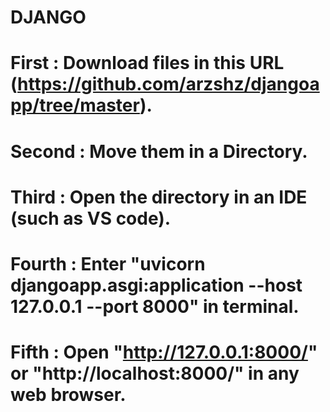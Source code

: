 # DJANGO
# First : Download files in this URL (https://github.com/arzshz/djangoapp/tree/master).
# Second : Move them in a Directory.
# Third : Open the directory in an IDE (such as VS code).
# Fourth : Enter "uvicorn djangoapp.asgi:application --host 127.0.0.1 --port 8000" in terminal.
# Fifth : Open "http://127.0.0.1:8000/" or "http://localhost:8000/" in any web browser.
